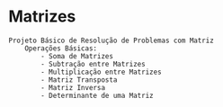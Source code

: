 # Matrizes
    Projeto Básico de Resolução de Problemas com Matriz
        Operações Básicas:
            - Soma de Matrizes
            - Subtração entre Matrizes
            - Multiplicação entre Matrizes
            - Matriz Transposta    
            - Matriz Inversa
            - Determinante de uma Matriz
            